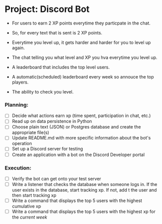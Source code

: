 # Project: Discord Bot
- For users to earn 2 XP points everytime they particpate in the chat.
- So, for every text that is sent is 2 XP points. 
- Everytime you level up, it gets harder and harder for you to level up again. 
- The chat telling you what level and XP you hva everytime you level up.
  
  

- A leaderboard that includes the top level users.
- A automatic(scheduled) leaderboard every week so annouce the top players.
- The ability to check you level.


### Planning:

- [ ] Decide what actions earn xp (time spent, participation in chat, etc.)
- [ ] Read up on data persistence in Python
- [ ] Choose plain text (JSON) or Postgres database and create the appropriate file(s)
- [ ] Update README.md with more specific information about the bot's operation
- [ ] Set up a Discord server for testing
- [ ] Create an application with a bot on the Discord Developer portal

### Execution:

- [ ] Verify the bot can get onto your test server
- [ ] Write a listener that checks the database when someone logs in. If the user exists in the database, start tracking xp. If not, add t the user and then start tracking xp
- [ ] Write a command that displays the top 5 users with the highest cumulative xp
- [ ] Write a command that displays the top 5 users with the highest xp for the *current week*
